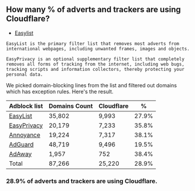 ## How many % of adverts and trackers are using Cloudflare?


- [Easylist](https://web.archive.org/web/20210516110248/https://easylist.to/)
```
EasyList is the primary filter list that removes most adverts from international webpages, including unwanted frames, images and objects.

EasyPrivacy is an optional supplementary filter list that completely removes all forms of tracking from the internet, including web bugs, tracking scripts and information collectors, thereby protecting your personal data.
```


We picked domain-blocking lines from the list and filtered out domains which has exception rules.
Here's the result.


| Adblock list | Domains Count | Cloudflare | % |
| --- | --- | --- | --- |
| [EasyList](https://easylist.to/easylist/easylist.txt) | 35,802 | 9,993 | 27.9% |
| [EasyPrivacy](https://easylist.to/easylist/easyprivacy.txt) | 20,179 | 7,233 | 35.8% |
| [Annoyance](https://secure.fanboy.co.nz/fanboy-annoyance.txt) | 19,224 | 7,317 | 38.1% |
| [AdGuard](https://adguardteam.github.io/AdGuardSDNSFilter/Filters/filter.txt) | 48,719 | 9,496 | 19.5% |
| [AdAway](https://raw.githubusercontent.com/AdAway/adaway.github.io/master/hosts.txt) | 1,957 | 752 | 38.4% |
| Total | 87,266 | 25,220 | 28.9% |


### 28.9% of adverts and trackers are using Cloudflare.